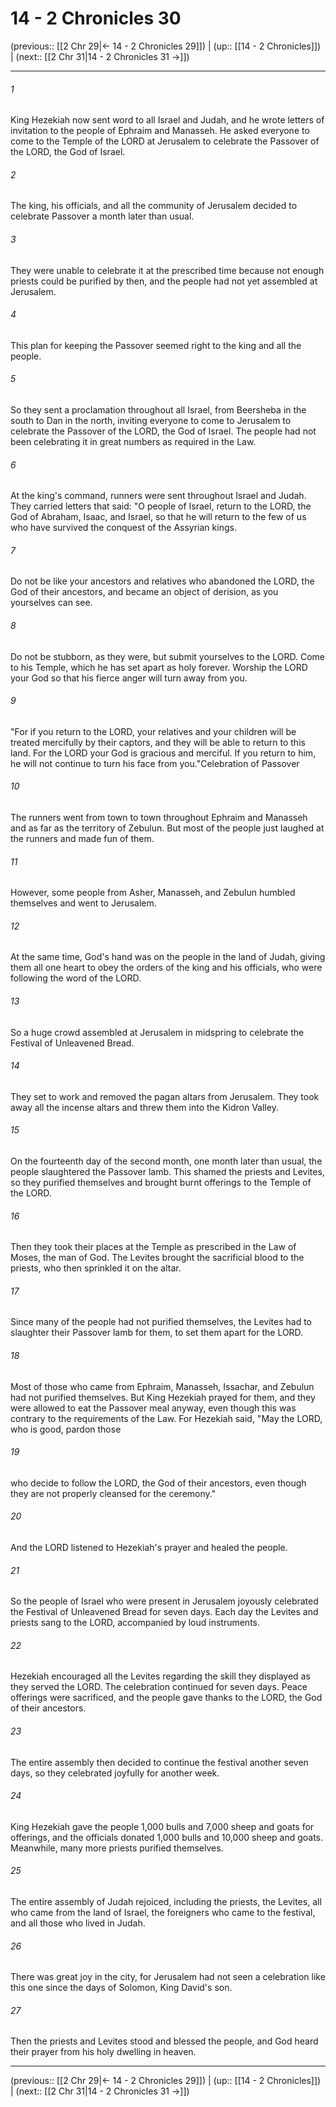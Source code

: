 # 14 - 2 Chronicles 30

(previous:: [[2 Chr 29|← 14 - 2 Chronicles 29]]) | (up:: [[14 - 2 Chronicles]]) | (next:: [[2 Chr 31|14 - 2 Chronicles 31 →]])

***


###### 1 
King Hezekiah now sent word to all Israel and Judah, and he wrote letters of invitation to the people of Ephraim and Manasseh. He asked everyone to come to the Temple of the LORD at Jerusalem to celebrate the Passover of the LORD, the God of Israel. 

###### 2 
The king, his officials, and all the community of Jerusalem decided to celebrate Passover a month later than usual. 

###### 3 
They were unable to celebrate it at the prescribed time because not enough priests could be purified by then, and the people had not yet assembled at Jerusalem. 

###### 4 
This plan for keeping the Passover seemed right to the king and all the people. 

###### 5 
So they sent a proclamation throughout all Israel, from Beersheba in the south to Dan in the north, inviting everyone to come to Jerusalem to celebrate the Passover of the LORD, the God of Israel. The people had not been celebrating it in great numbers as required in the Law. 

###### 6 
At the king's command, runners were sent throughout Israel and Judah. They carried letters that said: "O people of Israel, return to the LORD, the God of Abraham, Isaac, and Israel, so that he will return to the few of us who have survived the conquest of the Assyrian kings. 

###### 7 
Do not be like your ancestors and relatives who abandoned the LORD, the God of their ancestors, and became an object of derision, as you yourselves can see. 

###### 8 
Do not be stubborn, as they were, but submit yourselves to the LORD. Come to his Temple, which he has set apart as holy forever. Worship the LORD your God so that his fierce anger will turn away from you. 

###### 9 
"For if you return to the LORD, your relatives and your children will be treated mercifully by their captors, and they will be able to return to this land. For the LORD your God is gracious and merciful. If you return to him, he will not continue to turn his face from you."Celebration of Passover 

###### 10 
The runners went from town to town throughout Ephraim and Manasseh and as far as the territory of Zebulun. But most of the people just laughed at the runners and made fun of them. 

###### 11 
However, some people from Asher, Manasseh, and Zebulun humbled themselves and went to Jerusalem. 

###### 12 
At the same time, God's hand was on the people in the land of Judah, giving them all one heart to obey the orders of the king and his officials, who were following the word of the LORD. 

###### 13 
So a huge crowd assembled at Jerusalem in midspring to celebrate the Festival of Unleavened Bread. 

###### 14 
They set to work and removed the pagan altars from Jerusalem. They took away all the incense altars and threw them into the Kidron Valley. 

###### 15 
On the fourteenth day of the second month, one month later than usual, the people slaughtered the Passover lamb. This shamed the priests and Levites, so they purified themselves and brought burnt offerings to the Temple of the LORD. 

###### 16 
Then they took their places at the Temple as prescribed in the Law of Moses, the man of God. The Levites brought the sacrificial blood to the priests, who then sprinkled it on the altar. 

###### 17 
Since many of the people had not purified themselves, the Levites had to slaughter their Passover lamb for them, to set them apart for the LORD. 

###### 18 
Most of those who came from Ephraim, Manasseh, Issachar, and Zebulun had not purified themselves. But King Hezekiah prayed for them, and they were allowed to eat the Passover meal anyway, even though this was contrary to the requirements of the Law. For Hezekiah said, "May the LORD, who is good, pardon those 

###### 19 
who decide to follow the LORD, the God of their ancestors, even though they are not properly cleansed for the ceremony." 

###### 20 
And the LORD listened to Hezekiah's prayer and healed the people. 

###### 21 
So the people of Israel who were present in Jerusalem joyously celebrated the Festival of Unleavened Bread for seven days. Each day the Levites and priests sang to the LORD, accompanied by loud instruments. 

###### 22 
Hezekiah encouraged all the Levites regarding the skill they displayed as they served the LORD. The celebration continued for seven days. Peace offerings were sacrificed, and the people gave thanks to the LORD, the God of their ancestors. 

###### 23 
The entire assembly then decided to continue the festival another seven days, so they celebrated joyfully for another week. 

###### 24 
King Hezekiah gave the people 1,000 bulls and 7,000 sheep and goats for offerings, and the officials donated 1,000 bulls and 10,000 sheep and goats. Meanwhile, many more priests purified themselves. 

###### 25 
The entire assembly of Judah rejoiced, including the priests, the Levites, all who came from the land of Israel, the foreigners who came to the festival, and all those who lived in Judah. 

###### 26 
There was great joy in the city, for Jerusalem had not seen a celebration like this one since the days of Solomon, King David's son. 

###### 27 
Then the priests and Levites stood and blessed the people, and God heard their prayer from his holy dwelling in heaven.

***

(previous:: [[2 Chr 29|← 14 - 2 Chronicles 29]]) | (up:: [[14 - 2 Chronicles]]) | (next:: [[2 Chr 31|14 - 2 Chronicles 31 →]])

